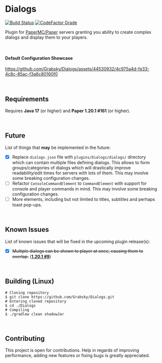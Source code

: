 # Dialogs
<span>
    <a href=""><img alt="Build Status" src="https://img.shields.io/github/actions/workflow/status/Grabsky/Dialogs/gradle.yml?style=for-the-badge&logo=github&logoColor=white&label=%20"></a>
    <a href=""><img alt="CodeFactor Grade" src="https://img.shields.io/codefactor/grade/github/Grabsky/Dialogs/main?style=for-the-badge&logo=codefactor&logoColor=white&label=%20"></a>
</span>
<p></p>

Plugin for [PaperMC/Paper](https://github.com/PaperMC/Paper) servers granting you ability to create complex dialogs and display them to your players.

<br />

#### Default Configuration Showcase
https://github.com/Grabsky/Dialogs/assets/44530932/4c975a4d-fe33-4c8c-85ac-f3a6c80160f0

<br />

## Requirements
Requires **Java 17** (or higher) and **Paper 1.20.1 #161** (or higher).

<br />

## Future
List of things that **may** be implemented in the future:
- [x] Replace `dialogs.json` file with `plugins/Dialogs/dialogs/` directory which can contain multiple files defining dialogs. This allows to form groups/categories of dialogs which will drastically improve readability/edit times for servers with lots of them. This may involve some breaking configuration changes.
- [ ] Refactor `ConsoleCommandElement` to `CommandElement` with support for console and player commands in mind. This may involve some breaking configuration changes.
- [ ] More elements, including but not limited to titles, subtitles and perhaps toast pop-ups.

<br />

## Known Issues
List of known issues that will be fixed in the upcoming plugin release(s):
- [x] ~~Multiple dialogs can be shown to player at once, causing them to overlap.~~ (**[1.20.1 #9](https://github.com/Grabsky/Dialogs/releases/tag/1.20.1-9)**)

<br />

## Building (Linux)
```shell
# Cloning repository
$ git clone https://github.com/Grabsky/Dialogs.git
# Entering cloned repository
$ cd ./Dialogs
# Compiling
$ ./gradlew clean shadowJar
```

<br />

## Contributing
This project is open for contributions. Help in regards of improving performance, adding new features or fixing bugs is greatly appreciated.
